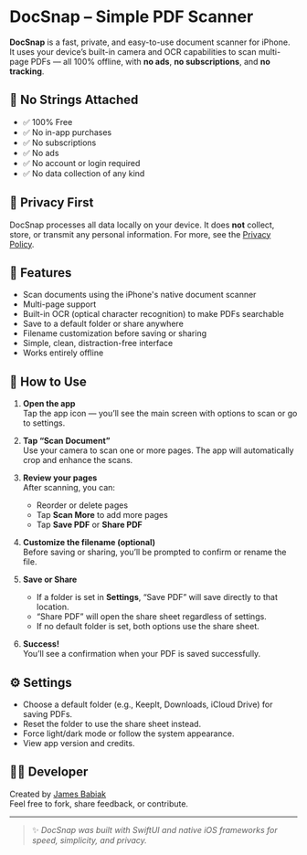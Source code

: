 # DocSnap – Simple PDF Scanner

**DocSnap** is a fast, private, and easy-to-use document scanner for iPhone.  
It uses your device’s built-in camera and OCR capabilities to scan multi-page PDFs — all 100% offline, with **no ads**, **no subscriptions**, and **no tracking**.

## 🚫 No Strings Attached
- ✅ 100% Free
- ✅ No in-app purchases
- ✅ No subscriptions
- ✅ No ads
- ✅ No account or login required
- ✅ No data collection of any kind

## 🔐 Privacy First
DocSnap processes all data locally on your device. It does **not** collect, store, or transmit any personal information. For more, see the [Privacy Policy](https://github.com/jamesbabiak/SimpleDocScanner/privacy.html).

## 📱 Features
- Scan documents using the iPhone's native document scanner
- Multi-page support
- Built-in OCR (optical character recognition) to make PDFs searchable
- Save to a default folder or share anywhere
- Filename customization before saving or sharing
- Simple, clean, distraction-free interface
- Works entirely offline

## 🧭 How to Use

1. **Open the app**  
   Tap the app icon — you’ll see the main screen with options to scan or go to settings.

2. **Tap “Scan Document”**  
   Use your camera to scan one or more pages. The app will automatically crop and enhance the scans.

3. **Review your pages**  
   After scanning, you can:
   - Reorder or delete pages
   - Tap **Scan More** to add more pages
   - Tap **Save PDF** or **Share PDF**

4. **Customize the filename (optional)**  
   Before saving or sharing, you’ll be prompted to confirm or rename the file.

5. **Save or Share**
   - If a folder is set in **Settings**, “Save PDF” will save directly to that location.
   - “Share PDF” will open the share sheet regardless of settings.
   - If no default folder is set, both options use the share sheet.

6. **Success!**  
   You’ll see a confirmation when your PDF is saved successfully.

## ⚙️ Settings
- Choose a default folder (e.g., KeepIt, Downloads, iCloud Drive) for saving PDFs.
- Reset the folder to use the share sheet instead.
- Force light/dark mode or follow the system appearance.
- View app version and credits.

## 👨‍💻 Developer
Created by [James Babiak](https://github.com/jamesbabiak)  
Feel free to fork, share feedback, or contribute.

---

> ✨ _DocSnap was built with SwiftUI and native iOS frameworks for speed, simplicity, and privacy._

